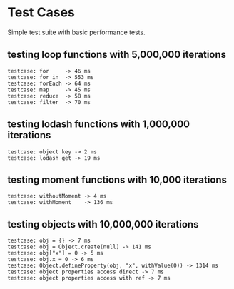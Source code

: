 # Test Cases

Simple test suite with basic performance tests.

## testing loop functions with 5,000,000 iterations
```
testcase: for     -> 46 ms
testcase: for in  -> 553 ms
testcase: forEach -> 64 ms
testcase: map     -> 45 ms
testcase: reduce  -> 58 ms
testcase: filter  -> 70 ms
```

## testing lodash functions with 1,000,000 iterations
```
testcase: object key -> 2 ms
testcase: lodash get -> 19 ms
```

## testing moment functions with 10,000 iterations
```
testcase: withoutMoment -> 4 ms
testcase: withMoment    -> 136 ms
```

## testing objects with 10,000,000 iterations
```
testcase: obj = {} -> 7 ms
testcase: obj = Object.create(null) -> 141 ms
testcase: obj["x"] = 0 -> 5 ms
testcase: obj.x = 0 -> 6 ms
testcase: Object.defineProperty(obj, "x", withValue(0)) -> 1314 ms
testcase: object properties access direct -> 7 ms
testcase: object properties access with ref -> 7 ms
```